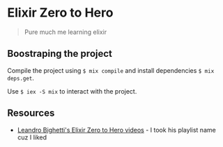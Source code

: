 # Elixir Zero to Hero

> Pure much me learning elixir

## Boostraping the project

Compile the project using `$ mix compile` and install dependencies `$ mix deps.get`.

Use `$ iex -S mix` to interact with the project.

## Resources

- [Leandro Bighetti's Elixir Zero to Hero videos](https://www.youtube.com/watch?v=Jydr6UUYs2U&list=PLaY7qWIrmqtFoZLvOvYRZG5hl367UybRp&ab_channel=LittleAlchemist.io) - I took his playlist name cuz I liked
